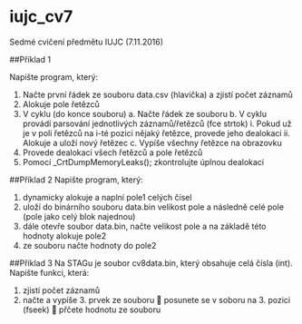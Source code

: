# iujc_cv7
Sedmé cvičení předmětu IUJC (7.11.2016)

##Příklad 1

Napište program, který: 
1. Načte první řádek ze souboru data.csv (hlavička) a zjistí počet záznamů 
2. Alokuje pole řetězců 
3. V cyklu (do konce souboru) 
a. Načte řádek ze souboru 
b. V cyklu provádí parsování jednotlivých záznamů/řetězců (fce strtok) 
i. Pokud už je v poli řetězců na i-té pozici nějaký řetězce, provede jeho dealokaci 
ii. Alokuje a uloží nový řetězec 
c. Vypíše všechny řetězce na obrazovku 
4. Provede dealokaci všech řetězců a pole řetězců 
5. Pomocí _CrtDumpMemoryLeaks(); zkontrolujte úplnou dealokaci 

##Příklad 2
Napište program, který: 
1. dynamicky alokuje a naplní pole1 celých čísel 
2. uloží do binárního souboru data.bin velikost pole a následně celé pole (pole jako celý blok najednou) 
3. dále otevře soubor data.bin, načte velikost pole a na základě této hodnoty alokuje pole2 
4. ze souboru načte hodnoty do pole2 

##Příklad 3
Na STAGu je soubor cv8data.bin, který obsahuje celá čísla (int). Napište funkci, která: 
1. zjistí počet záznamů 
2. načte a vypíše 3. prvek ze souboru 
 posunete se v soboru na 3. pozici (fseek) 
 přčete hodnotu ze souboru 
